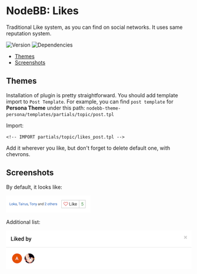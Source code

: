 # NodeBB: Likes

Traditional Like system, as you can find on social networks. It uses same reputation system.

![Version](https://img.shields.io/npm/v/nodebb-plugin-ns-likes.svg)
![Dependencies](https://david-dm.org/NicolasSiver/nodebb-plugin-ns-likes.svg)

<!-- START doctoc generated TOC please keep comment here to allow auto update -->
<!-- DON'T EDIT THIS SECTION, INSTEAD RE-RUN doctoc TO UPDATE -->
 

- [Themes](#themes)
- [Screenshots](#screenshots)

<!-- END doctoc generated TOC please keep comment here to allow auto update -->

## Themes

Installation of plugin is pretty straightforward. You should add template import to `Post Template`. For example, you can find `post template` for **Persona Theme** under this path: `nodebb-theme-persona/templates/partials/topic/post.tpl`

Import:

    <!-- IMPORT partials/topic/likes_post.tpl -->
    
Add it wherever you like, but don't forget to delete default one, with chevrons.

## Screenshots

By default, it looks like:

![White Bootstrap Theme](screenshot.png)

Additional list:

![Floating Window](screenshot2.png)

